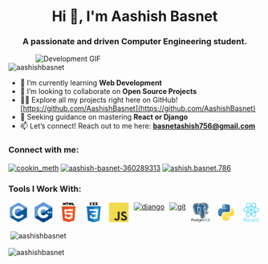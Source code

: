 <h1 align="center">Hi 👋, I'm Aashish Basnet</h1>
<h3 align="center">A passionate and driven Computer Engineering student.</h3>
<img align = "right"src="https://media0.giphy.com/media/v1.Y2lkPTc5MGI3NjExdGRibTBqcWltejQyaGRwMWljZmdkMHA3NW9wb2FmYm0zcWVvMzcwbyZlcD12MV9pbnRlcm5hbF9naWZfYnlfaWQmY3Q9Zw/f3iwJFOVOwuy7K6FFw/giphy.webp" alt="Development GIF" width = "450" >





<p align="left"> 
  <img src="https://komarev.com/ghpvc/?username=aashishbasnet&label=Profile%20views&color=0e75b6&style=flat" alt="aashishbasnet" />
</p>

- 🌱 I’m currently learning **Web Development**
- 👯 I’m looking to collaborate on **Open Source Projects**
- 👨‍💻 Explore all my projects right here on GitHub! [https://github.com/AashishBasnet](https://github.com/AashishBasnet)
- 🤝 Seeking guidance on mastering **React or Django**
- 📫 Let’s connect! Reach out to me here: **basnetashish756@gmail.com**

<h3 align="left">Connect with me:</h3>
<p align="left">
  <a href="https://twitter.com/cookin_meth" target="blank"><img align="center" src="https://raw.githubusercontent.com/rahuldkjain/github-profile-readme-generator/master/src/images/icons/Social/twitter.svg" alt="cookin_meth" height="30" width="40" /></a>
  <a href="https://linkedin.com/in/aashish-basnet-360289313" target="blank"><img align="center" src="https://raw.githubusercontent.com/rahuldkjain/github-profile-readme-generator/master/src/images/icons/Social/linked-in-alt.svg" alt="aashish-basnet-360289313" height="30" width="40" /></a>
  <a href="https://fb.com/ashish.basnet.786" target="blank"><img align="center" src="https://raw.githubusercontent.com/rahuldkjain/github-profile-readme-generator/master/src/images/icons/Social/facebook.svg" alt="ashish.basnet.786" height="30" width="40" /></a>
</p>

<h3 align="left">Tools I Work With:</h3>
<p align="left" style="display: flex; flex-wrap: wrap; gap: 10px;">
  <!-- C and C++ Icons in first row -->
  <a href="https://www.cprogramming.com/" target="_blank" rel="noreferrer"> 
    <img src="https://raw.githubusercontent.com/devicons/devicon/master/icons/c/c-original.svg" alt="c" width="40" height="40"/> 
  </a>
  <a href="https://www.w3schools.com/cpp/" target="_blank" rel="noreferrer"> 
    <img src="https://raw.githubusercontent.com/devicons/devicon/master/icons/cplusplus/cplusplus-original.svg" alt="cplusplus" width="40" height="40"/> 
  </a>

  <!-- HTML, CSS, JavaScript Icons in second row -->
  <a href="https://www.w3.org/html/" target="_blank" rel="noreferrer"> 
    <img src="https://raw.githubusercontent.com/devicons/devicon/master/icons/html5/html5-original-wordmark.svg" alt="html5" width="40" height="40"/> 
  </a>
  <a href="https://www.w3schools.com/css/" target="_blank" rel="noreferrer"> 
    <img src="https://raw.githubusercontent.com/devicons/devicon/master/icons/css3/css3-original-wordmark.svg" alt="css3" width="40" height="40"/> 
  </a>
  <a href="https://developer.mozilla.org/en-US/docs/Web/JavaScript" target="_blank" rel="noreferrer"> 
    <img src="https://raw.githubusercontent.com/devicons/devicon/master/icons/javascript/javascript-original.svg" alt="javascript" width="40" height="40"/> 
  </a>

  <!-- Frameworks and Tech Icons (Git, Django, PostgreSQL, Python, React) in third row -->
  <a href="https://www.djangoproject.com/" target="_blank" rel="noreferrer"> 
    <img src="https://cdn.worldvectorlogo.com/logos/django.svg" alt="django" width="40" height="40"/> 
  </a>
  <a href="https://git-scm.com/" target="_blank" rel="noreferrer"> 
    <img src="https://www.vectorlogo.zone/logos/git-scm/git-scm-icon.svg" alt="git" width="40" height="40"/> 
  </a>
  <a href="https://www.postgresql.org" target="_blank" rel="noreferrer"> 
    <img src="https://raw.githubusercontent.com/devicons/devicon/master/icons/postgresql/postgresql-original-wordmark.svg" alt="postgresql" width="40" height="40"/> 
  </a>
  <a href="https://www.python.org" target="_blank" rel="noreferrer"> 
    <img src="https://raw.githubusercontent.com/devicons/devicon/master/icons/python/python-original.svg" alt="python" width="40" height="40"/> 
  </a>
  <a href="https://reactjs.org/" target="_blank" rel="noreferrer"> 
    <img src="https://raw.githubusercontent.com/devicons/devicon/master/icons/react/react-original-wordmark.svg" alt="react" width="40" height="40"/> 
  </a>
</p>


<p>&nbsp;<img align="center" src="https://github-readme-stats.vercel.app/api?username=aashishbasnet&show_icons=true&locale=en&theme=dark" alt="aashishbasnet" /></p>

<p><img align="center" src="https://github-readme-streak-stats.herokuapp.com/?user=aashishbasnet&theme=dark" alt="aashishbasnet" /></p>
